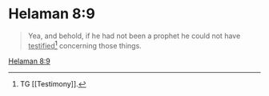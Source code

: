 # Helaman 8:9

> Yea, and behold, if he had not been a prophet he could not have <u>testified</u>[^a] concerning those things.

[Helaman 8:9](https://www.churchofjesuschrist.org/study/scriptures/bofm/hel/8?lang=eng&id=p9#p9)


[^a]: TG [[Testimony]].
